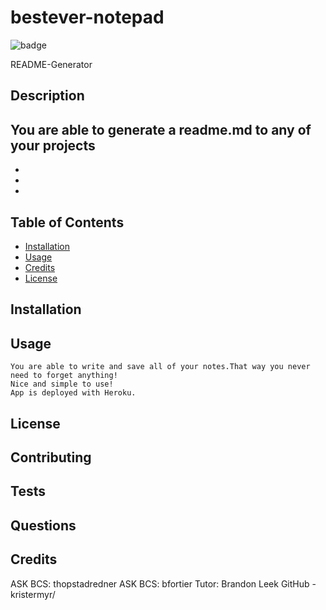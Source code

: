 # bestever-notepad
  ![badge](https://img.shields.io/badge/license-MIT-lightblue.svg)

  README-Generator

  ## Description
  You are able to generate a readme.md to any of your projects
  - 
  - 
  - 
  - 
  ## Table of Contents
  - [Installation](#installation)
  - [Usage](#usage)
  - [Credits](#credits)
  - [License](#license)

  ## Installation

  ## Usage
    You are able to write and save all of your notes.That way you never need to forget anything!
    Nice and simple to use!
    App is deployed with Heroku.
  ## License

  ## Contributing

  ## Tests

  ## Questions

  ## Credits 
ASK BCS: thopstadredner
ASK BCS: bfortier
Tutor: Brandon Leek
GitHub - kristermyr/



